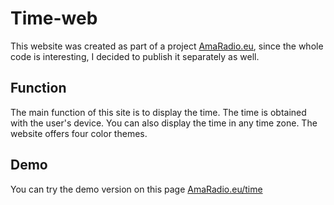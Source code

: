 # Time-web

This website was created as part of a project [AmaRadio.eu](https://amaradio.eu), since the whole code is interesting, I decided to publish it separately as well.

## Function

The main function of this site is to display the time. The time is obtained with the user's device. You can also display the time in any time zone. The website offers four color themes.

## Demo

You can try the demo version on this page [AmaRadio.eu/time](https://amaradio.eu/time)